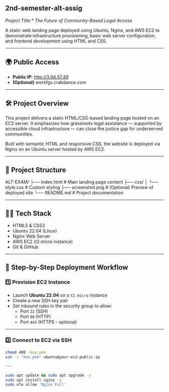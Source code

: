 ## 2nd-semester-alt-assig

*Project Title:** *The Future of Community-Based Legal Access*

A static web landing page deployed using Ubuntu, Nginx, and AWS EC2 to demonstrate infrastructure provisioning, basic web server configuration, and frontend development using HTML and CSS.

---


## 🌍 Public Access

- **Public IP:** http://3.94.57.49 
- **(Optional)**  workfgs.crabdance.com

---

## 🛠️ Project Overview

This project delivers a static HTML/CSS-based landing page hosted on an EC2 server. It emphasizes how grassroots legal assistance — supported by accessible cloud infrastructure — can close the justice gap for underserved communities.

Built with semantic HTML and responsive CSS, the website is deployed via Nginx on an Ubuntu server hosted by AWS EC2.

---

## 📁 Project Structure

ALT-EXAM/
├── index.html # Main landing page content
├── css/
│ └── style.css # Custom styling
├── screenshot.png # (Optional) Preview of deployed site
└── README.md # Project documentation

---

## 👨‍💻 Tech Stack

- HTML5 & CSS3
- Ubuntu 22.04 (Linux)
- Nginx Web Server
- AWS EC2 (t2.micro instance)
- Git & GitHub

---

## 🚀 Step-by-Step Deployment Workflow

### 1️⃣ Provision EC2 Instance

- Launch **Ubuntu 22.04** on a `t2.micro` instance
- Create a new SSH key pair 
- Set inbound rules in the security group to allow:
  - Port `22` (SSH)
  - Port `80` (HTTP)
  - Port `443` (HTTPS - optional)

---

### 2️⃣ Connect to EC2 via SSH

```bash
chmod 400 -key.pem
ssh -i "key.pem" ubuntu@your-ec2-public-ip

---

sudo apt update && sudo apt upgrade -y
sudo apt install nginx -y
sudo ufw allow 'Nginx Full'



